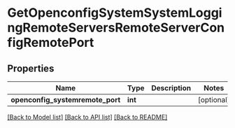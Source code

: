 # GetOpenconfigSystemSystemLoggingRemoteServersRemoteServerConfigRemotePort

## Properties
Name | Type | Description | Notes
------------ | ------------- | ------------- | -------------
**openconfig_systemremote_port** | **int** |  | [optional] 

[[Back to Model list]](../README.md#documentation-for-models) [[Back to API list]](../README.md#documentation-for-api-endpoints) [[Back to README]](../README.md)


